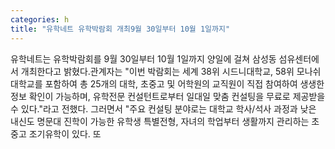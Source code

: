 ```yaml
---
categories: h
title: "유학네트 유학박람회 개최9월 30일부터 10월 1일까지"
---
```

유학네트는 유학박람회를 9월 30일부터 10월 1일까지 양일에 걸쳐 삼성동 섬유센터에서 개최한다고 밝혔다.관계자는 "이번 박람회는 세계 38위 시드니대학교, 58위 모나쉬대학교를 포함하여 총 25개의 대학, 초중고 및 어학원의 교직원이 직접 참여하여 생생한 정보 확인이 가능하며, 유학전문 컨설턴트로부터 일대일 맞춤 컨설팅을 무료로 제공받을 수 있다."라고 전했다. 그러면서 "주요 컨설팅 분야로는 대학교 학사/석사 과정과 낮은 내신도 명문대 진학이 가능한 유학생 특별전형, 자녀의 학업부터 생활까지 관리하는 초중고 조기유학이 있다. 또